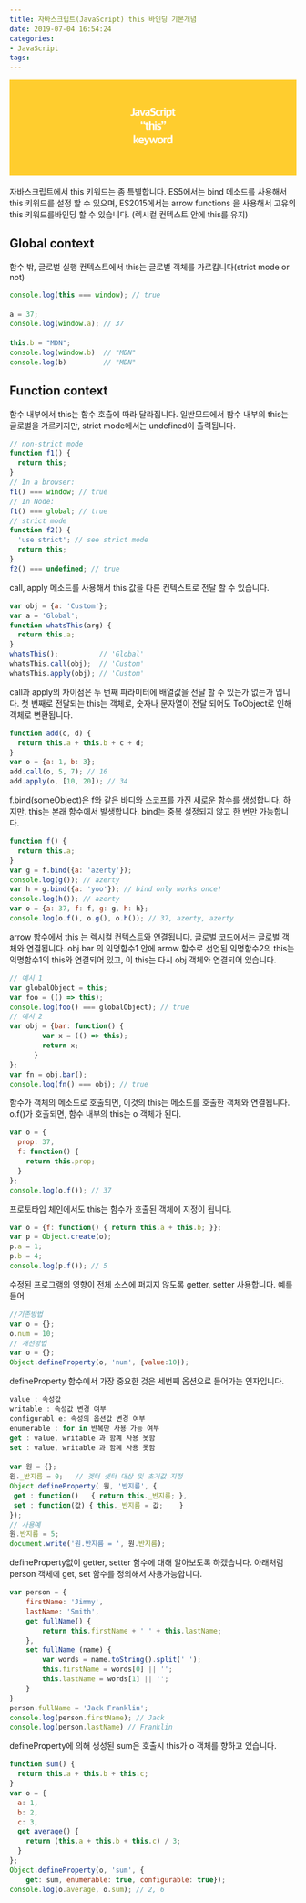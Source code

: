 ```yaml
---
title: 자바스크립트(JavaScript) this 바인딩 기본개념
date: 2019-07-04 16:54:24
categories:
- JavaScript
tags:
---
```


![](/image/js-this-bind/1.png)

자바스크립트에서 this 키워드는 좀 특별합니다. ES5에서는 bind 메소드를 사용해서 this 키워드를 설정 할 수 있으며, ES2015에서는 arrow functions 을 사용해서 고유의 this 키워드를바인딩 할 수 있습니다. (렉시컬 컨텍스트 안에 this를 유지)

## Global context
함수 밖, 글로벌 실행 컨텍스트에서 this는 글로벌 객체를 가르킵니다(strict mode or not)

```js
console.log(this === window); // true
  
a = 37;
console.log(window.a); // 37
  
this.b = "MDN"; 
console.log(window.b)  // "MDN" 
console.log(b)         // "MDN"
```

## Function context
함수 내부에서 this는 함수 호출에 따라 달라집니다. 일반모드에서 함수 내부의 this는 글로벌을 가르키지만, strict mode에서는 undefined이 출력됩니다.

```js
// non-strict mode
function f1() {
  return this;
}
// In a browser:
f1() === window; // true 
// In Node:
f1() === global; // true
// strict mode
function f2() {
  'use strict'; // see strict mode
  return this;
}
f2() === undefined; // true
```

call, apply 메소드를 사용해서 this 값을 다른 컨텍스트로 전달 할 수 있습니다.

```js
var obj = {a: 'Custom'};
var a = 'Global';
function whatsThis(arg) {
  return this.a;
}
whatsThis();          // 'Global'
whatsThis.call(obj);  // 'Custom'
whatsThis.apply(obj); // 'Custom'
```

call과 apply의 차이점은 두 번째 파라미터에 배열값을 전달 할 수 있는가 없는가 입니다. 첫 번째로 전달되는 this는 객체로, 숫자나 문자열이 전달 되어도 ToObject로 인해 객체로 변환됩니다.

```js
function add(c, d) {
  return this.a + this.b + c + d;
}
var o = {a: 1, b: 3};
add.call(o, 5, 7); // 16
add.apply(o, [10, 20]); // 34
```

f.bind(someObject)은 f와 같은 바디와 스코프를 가진 새로운 함수를 생성합니다. 하지만. this는 본래 함수에서 발생합니다. bind는 중복 설정되지 않고 한 번만 가능합니다.

```js
function f() {
  return this.a;
}
var g = f.bind({a: 'azerty'});
console.log(g()); // azerty
var h = g.bind({a: 'yoo'}); // bind only works once!
console.log(h()); // azerty
var o = {a: 37, f: f, g: g, h: h};
console.log(o.f(), o.g(), o.h()); // 37, azerty, azerty
```

arrow 함수에서 this 는 렉시컬 컨텍스트와 연결됩니다. 글로벌 코드에서는 글로벌 객체와 연결됩니다. obj.bar 의 익명함수1 안에 arrow 함수로 선언된 익명함수2의 this는 익명함수1의 this와 연결되어 있고, 이 this는 다시 obj 객체와 연결되어 있습니다.

```js
// 예시 1
var globalObject = this;
var foo = (() => this);
console.log(foo() === globalObject); // true
// 예시 2
var obj = {bar: function() {
        var x = (() => this);
        return x;
      }
};
var fn = obj.bar();
console.log(fn() === obj); // true
```

함수가 객체의 메소드로 호출되면, 이것의 this는 메소드를 호출한 객체와 연결됩니다. o.f()가 호출되면, 함수 내부의 this는 o 객체가 된다.

```js
var o = {
  prop: 37,
  f: function() {
    return this.prop;
  }
};
console.log(o.f()); // 37
```

프로토타입 체인에서도 this는 함수가 호출된 객체에 지정이 됩니다.

```js
var o = {f: function() { return this.a + this.b; }};
var p = Object.create(o);
p.a = 1;
p.b = 4;
console.log(p.f()); // 5
```

수정된 프로그램의 영향이 전체 소스에 퍼지지 않도록 getter, setter 사용합니다. 예를들어

```js
//기존방법
var o = {};
o.num = 10;
// 개선방법
var o = {};
Object.defineProperty(o, 'num', {value:10});
```

defineProperty 함수에서 가장 중요한 것은 세번째 옵션으로 들어가는 인자입니다.

```js
value : 속성값
writable : 속성값 변경 여부
configurabl e: 속성의 옵션값 변경 여부
enumerable : for in 반복만 사용 가능 여부
get : value, writable 과 함꼐 사용 못함
set : value, writable 과 함꼐 사용 못함

var 원 = {};
원._반지름 = 0;   // 겟터 셋터 대상 및 초기값 지정
Object.defineProperty( 원, '반지름', { 
 get : function()   { return this._반지름; },
 set : function(값) { this._반지름 = 값;    }
});
// 사용예 
원.반지름 = 5;
document.write('원.반지름 = ', 원.반지름);
```

defineProperty없이 getter, setter 함수에 대해 알아보도록 하겠습니다. 아래처럼 person 객체에 get, set 함수를 정의해서 사용가능합니다.

```js
var person = {
    firstName: 'Jimmy',
    lastName: 'Smith',
    get fullName() {
        return this.firstName + ' ' + this.lastName;
    },
    set fullName (name) {
        var words = name.toString().split(' ');
        this.firstName = words[0] || '';
        this.lastName = words[1] || '';
    }
}
person.fullName = 'Jack Franklin';
console.log(person.firstName); // Jack
console.log(person.lastName) // Franklin
```

defineProperty에 의해 생성된 sum은 호출시 this가 o 객체를 향하고 있습니다.

```js
function sum() {
  return this.a + this.b + this.c;
}
var o = {
  a: 1,
  b: 2,
  c: 3,
  get average() {
    return (this.a + this.b + this.c) / 3;
  }
};
Object.defineProperty(o, 'sum', {
    get: sum, enumerable: true, configurable: true});
console.log(o.average, o.sum); // 2, 6
```